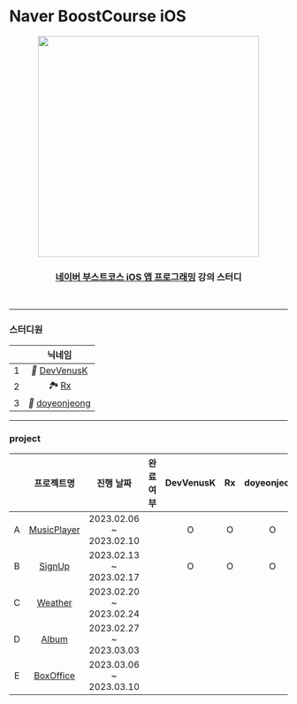 # Naver BoostCourse iOS

<div align=center>
  
  <img width="400" src="https://user-images.githubusercontent.com/50406861/220532559-395e59f4-04e7-47af-a0af-9b5e93c84fea.svg">
  <br>
  
  ### [네이버 부스트코스 iOS  앱 프로그래밍](www.boostcourse.org/mo326) 강의 스터디
  
</div>

</br>

----
 
### 스터디원
||닉네임|
|:---:|:---:|
|1| *🔨* [DevVenusK](https://github.com/DevVenusK/)|
|2| *🏞* [Rx](https://github.com/kangddong)|
|3| *🍉* [doyeonjeong](https://github.com/doyeonjeong)|

----
### project 

||프로젝트명|진행 날짜|완료 여부|DevVenusK|Rx|doyeonjeong|
|:---:|:---:|:---:|:---:|:---:|:---:|:---:|
|A| [MusicPlayer](https://github.com/naverBoostCourseiOS/MusicPlayer) | 2023.02.06 ~ 2023.02.10 | |O|O|O|
|B| [SignUp](https://github.com/naverBoostCourseiOS/SignUp)           | 2023.02.13 ~ 2023.02.17 | |O|O|O|
|C| [Weather](https://github.com/naverBoostCourseiOS/Weather)         | 2023.02.20 ~ 2023.02.24 | ||||
|D| [Album](https://github.com/naverBoostCourseiOS/Album)             | 2023.02.27 ~ 2023.03.03 | ||||
|E| [BoxOffice]((https://github.com/naverBoostCourseiOS/BoxOffice))   | 2023.03.06 ~ 2023.03.10 | ||||

